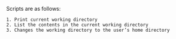 Scripts are as follows:
~~~
1. Print current working directory
2. List the contents in the current working directory
3. Changes the working directory to the user’s home directory
